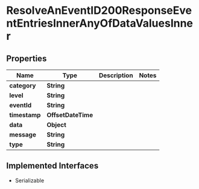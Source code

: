 

# ResolveAnEventID200ResponseEventEntriesInnerAnyOfDataValuesInner


## Properties

| Name | Type | Description | Notes |
|------------ | ------------- | ------------- | -------------|
|**category** | **String** |  |  |
|**level** | **String** |  |  |
|**eventId** | **String** |  |  |
|**timestamp** | **OffsetDateTime** |  |  |
|**data** | **Object** |  |  |
|**message** | **String** |  |  |
|**type** | **String** |  |  |


## Implemented Interfaces

* Serializable


